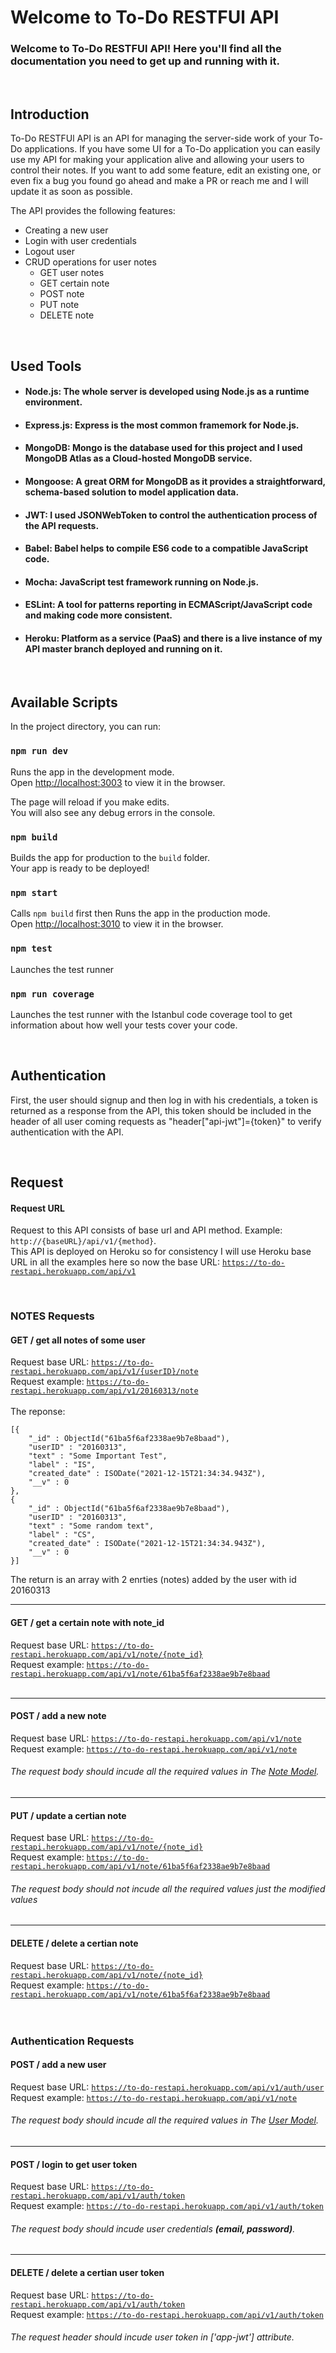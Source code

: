 # Welcome to To-Do RESTFUl API

### Welcome to To-Do RESTFUl API! Here you'll find all the documentation you need to get up and running with it.

<br>

## Introduction

To-Do RESTFUl API is an API for managing the server-side work of your To-Do applications. If you have some UI for a To-Do application you can easily use my API for making your application alive and allowing your users to control their notes. If you want to add some feature, edit an existing one, or even fix a bug you found go ahead and make a PR or reach me and I will update it as soon as possible.

The API provides the following features:
* Creating a new user
* Login with user credentials
* Logout user
* CRUD operations for user notes
  - GET user notes
  - GET certain note
  - POST note
  - PUT note
  - DELETE note

<br>

## Used Tools

* #### Node.js: The whole server is developed using Node.js as a runtime environment.
* #### Express.js: Express is the most common framemork for Node.js.
* #### MongoDB: Mongo is the database used for this project and I used MongoDB Atlas as a Cloud-hosted MongoDB service.
* #### Mongoose: A great ORM for MongoDB as it provides a straightforward, schema-based solution to model application data.
* #### JWT: I used JSONWebToken to control the authentication process of the API requests.
* #### Babel: Babel helps to compile ES6 code to a compatible JavaScript code.
* #### Mocha: JavaScript test framework running on Node.js.
* #### ESLint: A tool for patterns reporting in ECMAScript/JavaScript code and making code more consistent.
* #### Heroku: Platform as a service (PaaS) and there is a live instance of my API master branch deployed and running on it.

<br>

## Available Scripts

In the project directory, you can run:

### `npm run dev`

Runs the app in the development mode.<br />
Open [http://localhost:3003](http://localhost:3003) to view it in the browser.

The page will reload if you make edits.<br />
You will also see any debug errors in the console.

### `npm build`

Builds the app for production to the `build` folder.<br />
Your app is ready to be deployed!

### `npm start`

Calls `npm build` first then Runs the app in the production mode.<br />
Open [http://localhost:3010](http://localhost:3010) to view it in the browser.

### `npm test`

Launches the test runner

### `npm run coverage`

Launches the test runner with the Istanbul code coverage tool to get information about how well your tests cover your code.

<br>

## Authentication

First, the user should signup and then log in with his credentials, a token is returned as a response from the API, this token should be included in the header of all user coming requests as "header["api-jwt"]={token}" to verify authentication with the API.

<br>

## Request

#### Request URL
Request to this API consists of base url and API method. Example: <code>http://{baseURL}/api/v1/{method}</code>.
<br>
This API is deployed on Heroku so for consistency I will use Heroku base URL in all the examples here so now the base URL: <code>https://to-do-restapi.herokuapp.com/api/v1</code>

<br>

### NOTES Requests

#### GET / get all notes of some user
Request base URL: <code>https://to-do-restapi.herokuapp.com/api/v1/{userID}/note</code>
<br>
Request example: <code>https://to-do-restapi.herokuapp.com/api/v1/20160313/note</code>
<br>
<br>
The reponse:
<br>
<pre>
<code>[{
    "_id" : ObjectId("61ba5f6af2338ae9b7e8baad"),
    "userID" : "20160313",
    "text" : "Some Important Test",
    "label" : "IS",
    "created_date" : ISODate("2021-12-15T21:34:34.943Z"),
    "__v" : 0
},
{
    "_id" : ObjectId("61ba5f6af2338ae9b7e8baad"),
    "userID" : "20160313",
    "text" : "Some random text",
    "label" : "CS",
    "created_date" : ISODate("2021-12-15T21:34:34.943Z"),
    "__v" : 0
}]</code>
</pre>
The return is an array with 2 enrties (notes) added by the user with id 20160313
<br>
<hr>

#### GET / get a certain note with note_id

Request base URL: <code>https://to-do-restapi.herokuapp.com/api/v1/note/{note_id}</code>
<br>
Request example: <code>https://to-do-restapi.herokuapp.com/api/v1/note/61ba5f6af2338ae9b7e8baad</code>
<br>
<br>
<hr>

#### POST / add a new note

Request base URL: <code>https://to-do-restapi.herokuapp.com/api/v1/note</code>
<br>
Request example: <code>https://to-do-restapi.herokuapp.com/api/v1/note</code>
<br>
###### The request body should incude all the required values in The <a href="https://github.com/lwx-amr/To-Do-RESTFul-API/blob/master/src/repository/noteModel.js" target="_blank">Note Model</a>.
<hr>

#### PUT / update a certian note

Request base URL: <code>https://to-do-restapi.herokuapp.com/api/v1/note/{note_id}</code>
<br>
Request example: <code>https://to-do-restapi.herokuapp.com/api/v1/note/61ba5f6af2338ae9b7e8baad</code>
<br>
###### The request body should not incude all the required values just the modified values
<hr>

#### DELETE / delete a certian note

Request base URL: <code>https://to-do-restapi.herokuapp.com/api/v1/note/{note_id}</code>
<br>
Request example: <code>https://to-do-restapi.herokuapp.com/api/v1/note/61ba5f6af2338ae9b7e8baad</code>
<br>
<br>
<br>

### Authentication Requests


#### POST / add a new user

Request base URL: <code>https://to-do-restapi.herokuapp.com/api/v1/auth/user</code>
<br>
Request example: <code>https://to-do-restapi.herokuapp.com/api/v1/note</code>
<br>
###### The request body should incude all the required values in The <a href="https://github.com/lwx-amr/To-Do-RESTFul-API/blob/master/src/repository/usersModel.js" target="_blank">User Model</a>.
<hr>

#### POST / login to get user token

Request base URL: <code>https://to-do-restapi.herokuapp.com/api/v1/auth/token</code>
<br>
Request example: <code>https://to-do-restapi.herokuapp.com/api/v1/auth/token</code>
<br>
###### The request body should incude user credentials **(email, password)**.
<hr>

#### DELETE / delete a certian user token

Request base URL: <code>https://to-do-restapi.herokuapp.com/api/v1/auth/token</code>
<br>
Request example: <code>https://to-do-restapi.herokuapp.com/api/v1/auth/token</code>
<br>
###### The request header should incude user token in ['app-jwt'] attribute.
